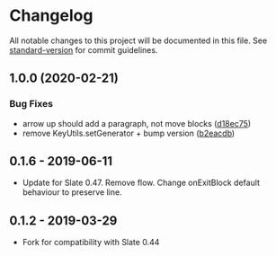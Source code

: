 # Changelog

All notable changes to this project will be documented in this file. See [standard-version](https://github.com/conventional-changelog/standard-version) for commit guidelines.

## 1.0.0 (2020-02-21)


### Bug Fixes

* arrow up should add a paragraph, not move blocks ([d18ec75](https://github.com/whatever-company/slate-code-block/commit/d18ec758c825ecbaa093a4e83144ec29bde368bd))
* remove KeyUtils.setGenerator + bump version ([b2eacdb](https://github.com/whatever-company/slate-code-block/commit/b2eacdbac4892c02a8e129680d3aaa9547e3be23))

## 0.1.6 - 2019-06-11

- Update for Slate 0.47. Remove flow. Change onExitBlock default behaviour to
preserve line.

## 0.1.2 - 2019-03-29

- Fork for compatibility with Slate 0.44
